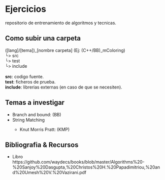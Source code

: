 # Ejercicios
repositorio de entrenamiento de algoritmos y tecnicas.

## Como subir una carpeta
([lang]/[tema])_[nombre carpeta] (Ej: (C++/BB)_mColoring)<br>
&boxur;> src<br>
&boxur;> test<br>
&boxur;> include<br>
<br>
<b>src</b>: codigo fuente.<br>
<b>test</b>: ficheros de prueba.<br>
<b>include</b>: librerias externas (en caso de que se necesiten).<br>


## Temas a investigar
<ul>
  <li>Branch and bound: (BB)</li>
  <li>String Matching</li>
  <ul>
    <li>Knut Morris Pratt: (KMP)</li>
  </ul>
</ul>

## Bibliografia & Recursos
<ul>
	<li>Libro<br>https://github.com/waydecs/books/blob/master/Algorithms%20-%20Sanjoy%20Dasgupta,%20Christos%20H.%20Papadimitriou,%20and%20Umesh%20V.%20Vazirani.pdf</li>
</ul>
